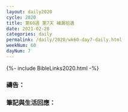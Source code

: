 ```yaml
---
layout: daily2020
cycle: 2020
title: 第60週 第7天 補漏拾遺
date: 2021-02-28
categories: daily
permalink: /daily/2020/wk60-day7-daily.html
weekNum: 60
dayNum: 7
---
```


{%- include BibleLinks2020.html -%}

### 禱告：

### 筆記與生活回應：
